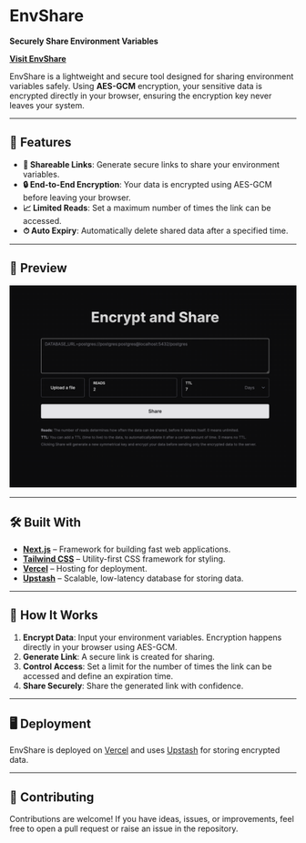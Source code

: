 # EnvShare  
**Securely Share Environment Variables**  

[**Visit EnvShare**](https://envshare-puce-one.vercel.app)  

EnvShare is a lightweight and secure tool designed for sharing environment variables safely. Using **AES-GCM** encryption, your sensitive data is encrypted directly in your browser, ensuring the encryption key never leaves your system.  

---

## 🚀 Features  

- **🔗 Shareable Links**: Generate secure links to share your environment variables.  
- **🔒 End-to-End Encryption**: Your data is encrypted using AES-GCM before leaving your browser.  
- **📈 Limited Reads**: Set a maximum number of times the link can be accessed.  
- **⏱ Auto Expiry**: Automatically delete shared data after a specified time.  

---

## 📸 Preview  

![EnvShare Preview](img/envshare.png)  

---

## 🛠 Built With  

- **[Next.js](https://nextjs.org)** – Framework for building fast web applications.  
- **[Tailwind CSS](https://tailwindcss.com)** – Utility-first CSS framework for styling.  
- **[Vercel](https://vercel.com?utm_source=envshare)** – Hosting for deployment.  
- **[Upstash](https://upstash.com?utm_source=envshare)** – Scalable, low-latency database for storing data.  

---

## 📝 How It Works  

1. **Encrypt Data**: Input your environment variables. Encryption happens directly in your browser using AES-GCM.  
2. **Generate Link**: A secure link is created for sharing.  
3. **Control Access**: Set a limit for the number of times the link can be accessed and define an expiration time.  
4. **Share Securely**: Share the generated link with confidence.  

---

## 🖥 Deployment  

EnvShare is deployed on [Vercel](https://vercel.com?utm_source=envshare) and uses [Upstash](https://upstash.com?utm_source=envshare) for storing encrypted data.  

---

## 🙌 Contributing  

Contributions are welcome! If you have ideas, issues, or improvements, feel free to open a pull request or raise an issue in the repository.  

